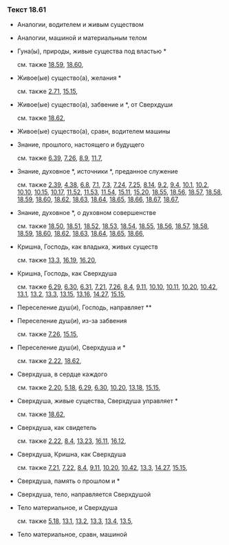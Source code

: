 ### Текст 18.61
	
- Аналогии, водителем и живым существом

	
- Аналогии, машиной и материальным телом

	
- Гуна(ы), природы, живые существа под властью \*

	см. также  [18.59](../18/1859.md),  [18.60](../18/1860.md), 
	
- Живое(ые) существо(а), желания \*

	см. также  [2.71](../02/0271.md),  [15.15](../15/1515.md), 
	
- Живое(ые) существо(а), забвение и \*, от Сверхдуши

	см. также  [18.62](../18/1862.md), 
	
- Живое(ые) существо(а), сравн, водителем машины

	
- Знание, прошлого, настоящего и будущего

	см. также  [6.39](../06/0639.md),  [7.26](../07/0726.md),  [8.9](../08/0809.md),  [11.7](../11/1107.md), 
	
- Знание, духовное \*, источники \*, преданное служение

	см. также  [2.39](../02/0239.md),  [4.38](../04/0438.md),  [6.8](../06/0608.md),  [7.1](../07/0701.md),  [7.3](../07/0703.md),  [7.24](../07/0724.md),  [7.25](../07/0725.md),  [8.14](../08/0814.md),  [9.2](../09/0902.md),  [9.4](../09/0904.md),  [10.1](../10/1001.md),  [10.2](../10/1002.md),  [10.10](../10/1010.md),  [10.15](../10/1015.md),  [10.17](../10/1017.md),  [11.52](../11/1152.md),  [11.53](../11/1153.md),  [11.54](../11/1154.md),  [15.11](../15/1511.md),  [15.20](../15/1520.md),  [18.55](../18/1855.md),  [18.56](../18/1856.md),  [18.57](../18/1857.md),  [18.58](../18/1858.md),  [18.59](../18/1859.md),  [18.60](../18/1860.md),  [18.62](../18/1862.md),  [18.63](../18/1863.md),  [18.64](../18/1864.md),  [18.65](../18/1865.md),  [18.66](../18/1866.md),  [18.67](../18/1867.md),  [18.67](../18/1867.md), 
	
- Знание, духовное \*, о духовном совершенстве

	см. также  [18.50](../18/1850.md),  [18.51](../18/1851.md),  [18.52](../18/1852.md),  [18.53](../18/1853.md),  [18.54](../18/1854.md),  [18.55](../18/1855.md),  [18.56](../18/1856.md),  [18.57](../18/1857.md),  [18.58](../18/1858.md),  [18.59](../18/1859.md),  [18.60](../18/1860.md),  [18.62](../18/1862.md),  [18.63](../18/1863.md),  [18.64](../18/1864.md),  [18.65](../18/1865.md),  [18.66](../18/1866.md), 
	
- Кришна, Господь, как владыка, живых существ

	см. также  [13.3](../13/1303.md),  [16.19](../16/1619.md),  [16.20](../16/1620.md), 
	
- Кришна, Господь, как Сверхдуша

	см. также  [6.29](../06/0629.md),  [6.30](../06/0630.md),  [6.31](../06/0631.md),  [7.21](../07/0721.md),  [7.26](../07/0726.md),  [8.4](../08/0804.md),  [9.11](../09/0911.md),  [10.10](../10/1010.md),  [10.11](../10/1011.md),  [10.20](../10/1020.md),  [10.42](../10/1042.md),  [13.1](../13/1301.md),  [13.2](../13/1302.md),  [13.3](../13/1303.md),  [13.15](../13/1315.md),  [13.16](../13/1316.md),  [14.27](../14/1427.md),  [15.15](../15/1515.md), 
	
- Переселение душ(и), Господь, направляет \*\*

	
- Переселение душ(и), из-за забвения

	см. также  [7.26](../07/0726.md),  [15.15](../15/1515.md), 
	
- Переселение душ(и), Сверхдуша и \*

	см. также  [2.22](../02/0222.md),  [18.62](../18/1862.md), 
	
- Сверхдуша, в сердце каждого

	см. также  [2.20](../02/0220.md),  [5.18](../05/0518.md),  [6.29](../06/0629.md),  [6.30](../06/0630.md),  [10.20](../10/1020.md),  [13.18](../13/1318.md),  [15.15](../15/1515.md), 
	
- Сверхдуша, живые существа, Сверхдуша управляет \*

	см. также  [18.62](../18/1862.md), 
	
- Сверхдуша, как свидетель

	см. также  [2.22](../02/0222.md),  [8.4](../08/0804.md),  [13.23](../13/1323.md),  [16.11](../16/1611.md),  [16.12](../16/1612.md), 
	
- Сверхдуша, Кришна, как Сверхдуша

	см. также  [7.21](../07/0721.md),  [7.22](../07/0722.md),  [8.4](../08/0804.md),  [9.11](../09/0911.md),  [10.20](../10/1020.md),  [10.42](../10/1042.md),  [13.3](../13/1303.md),  [14.27](../14/1427.md),  [15.15](../15/1515.md), 
	
- Сверхдуша, память о прошлом и \*

	
- Сверхдуша, тело, направляется Сверхдушой

	
- Тело материальное, и Сверхдуша

	см. также  [5.18](../05/0518.md),  [13.1](../13/1301.md),  [13.2](../13/1302.md),  [13.3](../13/1303.md),  [13.4](../13/1304.md),  [13.5](../13/1305.md), 
	
- Тело материальное, сравн, машиной

